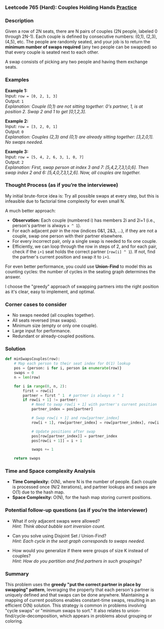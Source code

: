 ### Leetcode 765 (Hard): Couples Holding Hands [Practice](https://leetcode.com/problems/couples-holding-hands)

### Description  
Given a row of 2N seats, there are N pairs of couples (2N people, labeled 0 through 2N-1). Each couple is defined by consecutive numbers: (0,1), (2,3), (4,5), etc. The people are randomly seated, and your job is to return the **minimum number of swaps required** (any two people can be swapped) so that every couple is seated next to each other.  

A swap consists of picking any two people and having them exchange seats.  

### Examples  

**Example 1:**  
Input: `row = [0, 2, 1, 3]`  
Output: `1`  
*Explanation: Couple (0,1) are not sitting together: 0's partner, 1, is at position 2. Swap 2 and 1 to get [0,1,2,3].*

**Example 2:**  
Input: `row = [3, 2, 0, 1]`  
Output: `0`  
*Explanation: Couples (2,3) and (0,1) are already sitting together: [3,2,0,1]. No swaps needed.*

**Example 3:**  
Input: `row = [5, 4, 2, 6, 3, 1, 0, 7]`  
Output: `2`  
*Explanation: First, swap person at index 3 and 7: [5,4,2,7,3,1,0,6]. Then swap index 2 and 6: [5,4,0,7,3,1,2,6]. Now, all couples are together.*

### Thought Process (as if you’re the interviewee)  
My initial brute-force idea is: Try all possible swaps at every step, but this is infeasible due to factorial time complexity for even small N.

A much better approach:  
- **Observation:** Each couple (numbered i) has members 2i and 2i+1 (i.e., person's partner is always `x ^ 1`).
- For each adjacent *pair* in the row (indices 0&1, 2&3, ...), if they are not a couple, swap one person with their partner elsewhere.
- For every incorrect pair, only a single swap is needed to fix one couple.
- Efficiently, we can loop through the row in steps of 2, and for each pair, check if the `i+1` seat holds the correct partner (`row[i] ^ 1`). If not, find the partner's current position and swap it to `i+1`.

For even better performance, you could use **Union-Find** to model this as counting cycles: the number of cycles in the seating graph determines the answer.

I choose the "greedy" approach of swapping partners into the right position as it's clear, easy to implement, and optimal.

### Corner cases to consider  
- No swaps needed (all couples together).
- All seats reversed (max swaps).
- Minimum size (empty or only one couple).
- Large input for performance.
- Redundant or already-coupled positions.

### Solution

```python
def minSwapsCouples(row):
    # Map each person to their seat index for O(1) lookup
    pos = {person: i for i, person in enumerate(row)}
    swaps = 0
    n = len(row)

    for i in range(0, n, 2):
        first = row[i]
        partner = first ^ 1  # partner is always x ^ 1
        if row[i + 1] != partner:
            # Need to swap row[i + 1] with partner's current position
            partner_index = pos[partner]

            # Swap row[i + 1] and row[partner_index]
            row[i + 1], row[partner_index] = row[partner_index], row[i + 1]

            # Update positions after swap
            pos[row[partner_index]] = partner_index
            pos[row[i + 1]] = i + 1

            swaps += 1

    return swaps
```

### Time and Space complexity Analysis  

- **Time Complexity:** O(N), where N is the number of people. Each couple is processed once (N/2 iterations), and partner lookups and swaps are O(1) due to the hash map.
- **Space Complexity:** O(N), for the hash map storing current positions.

### Potential follow-up questions (as if you’re the interviewer)  

- What if only adjacent swaps were allowed?  
  *Hint: Think about bubble sort inversion count.*

- Can you solve using Disjoint Set / Union-Find?  
  *Hint: Each cycle in the seat graph corresponds to swaps needed.*

- How would you generalize if there were groups of size K instead of couples?  
  *Hint: How do you partition and find partners in such groupings?*

### Summary
This problem uses the **greedy "put the correct partner in place by swapping" pattern**, leveraging the property that each person's partner is uniquely defined and that swaps can be done anywhere. Maintaining a mapping of current positions enables constant-time swaps, resulting in an efficient O(N) solution. This strategy is common in problems involving "cycle swaps" or "minimum swaps to sort." It also relates to union-find/cycle-decomposition, which appears in problems about grouping or coloring.